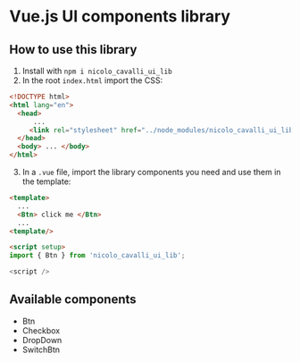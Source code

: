 # Vue.js UI components library
## How to use this library
1) Install with `npm i nicolo_cavalli_ui_lib`
2) In the root `index.html` import the CSS:
```html
<!DOCTYPE html>
<html lang="en">
  <head>
      ...
     <link rel="stylesheet" href="../node_modules/nicolo_cavalli_ui_lib/dist/style.css" />
  </head>
  <body> ... </body>
</html>
```
3) In a `.vue` file, import the library components you need and use them in the template:
```html
<template>
  ...
  <Btn> click me </Btn>
  ...
<template/>

<script setup>
import { Btn } from 'nicolo_cavalli_ui_lib';

<script />
```

## Available components
- Btn
- Checkbox
- DropDown
- SwitchBtn
